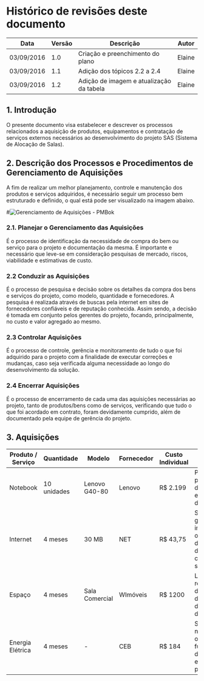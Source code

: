 # Histórico de revisões deste documento

|Data       |Versão|Descrição     |Autor  |
|-----------|------|--------------|-------|
|03/09/2016| 1.0| Criação e preenchimento do plano|Elaine|
|03/09/2016| 1.1| Adição dos tópicos 2.2 a 2.4|Elaine|
|03/09/2016| 1.2| Adição de imagem e atualização da tabela|Elaine|

## 1. Introdução
O presente documento visa estabelecer e descrever os processos relacionados a aquisição de produtos, equipamentos e contratação de serviços externos necessários ao desenvolvimento do projeto SAS (Sistema de Alocação de Salas).

## 2. Descrição dos Processos e Procedimentos de Gerenciamento de Aquisições

A fim de realizar um melhor planejamento, controle e manutenção dos produtos e serviços adquiridos, é necessário seguir um processo bem estruturado e definido, o qual está pode ser visualizado na imagem abaixo.

#![Gerenciamento de Aquisições - PMBok](https://raw.githubusercontent.com/wiki/fga-gpp-mds/2016.2-Time05-SalasFGA/img/gerenciamento-aquisicoes.jpg)

### 2.1. Planejar o Gerenciamento das Aquisições

É o processo de identificação da necessidade de compra do bem ou serviço para o projeto e documentação da mesma. É importante e  necessário que leve-se em consideração pesquisas de mercado, riscos, viabilidade e estimativas de custo.

### 2.2 Conduzir as Aquisições

É o processo de pesquisa e decisão sobre os detalhes da compra dos bens e serviços do projeto, como modelo, quantidade e fornecedores. A pesquisa é realizada através de buscas pela internet em sites de fornecedores confiáveis e de reputação conhecida. Assim sendo, a decisão é tomada em conjunto pelos gerentes do projeto, focando, principalmente, no custo e valor agregado ao mesmo.

### 2.3 Controlar Aquisições

É o processo de  controle, gerência e monitoramento de tudo o que foi adquirido para o projeto com a finalidade de executar correções e mudanças, caso seja verificada alguma necessidade ao longo do desenvolvimento da solução.

### 2.4 Encerrar Aquisições

É o processo  de encerramento de cada uma das aquisições necessárias ao projeto, tanto de produtos/bens como de serviços, verificando que tudo o que foi acordado em contrato, foram devidamente cumprido, além de documentado pela equipe de gerência do projeto. 

## 3. Aquisições

|Produto / Serviço|Quantidade|Modelo|Fornecedor|Custo Individual|Necessidade|
|-----------------|----------|------|----------|----------------|-----------|
| Notebook | 10 unidades | Lenovo G40-80 | Lenovo | R$ 2.199 | Produto primordial para o desenvolvimento e documentação da solução |
| Internet | 4 meses | 30 MB | NET | R$ 43,75 | Serviço de grande importância para o desenvolvimento, documentação e controle da solução |
| Espaço | 4 meses | Sala Comercial | WImóveis | R$ 1200 | Local para reuniões e desenvolvimento de código e documentação da solução |
| Energia Elétrica | 4 meses | - | CEB | R$ 184| Serviço necessário para o correto funcionamento dos equipamentos do projeto |